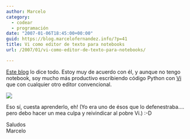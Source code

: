 ```yaml
---
author: Marcelo
category:
  - codear
  - programación
date: "2007-01-06T18:45:00+00:00"
guid: https://blog.marcelofernandez.info/?p=41
title: Vi como editor de texto para notebooks
url: /2007/01/vi-como-editor-de-texto-para-notebooks/

---
```

[Este blog](http://blog.ngedit.com/2005/06/03/the-vi-input-model/) lo dice todo. Estoy muy de acuerdo con él, y aunque no tengo notebook, soy mucho más productivo escribiendo código Python con [Vi](http://vim.sourceforge.net/) que con cualquier otro editor convencional.

[![](http://vim.sourceforge.net/images/vim_header.gif)](http://vim.sourceforge.net)

Eso sí, cuesta aprenderlo, eh! (Yo era uno de ésos que lo defenestraba.... pero debo hacer un mea culpa y reivindicar al pobre Vi.) :-D

Saludos  
Marcelo
